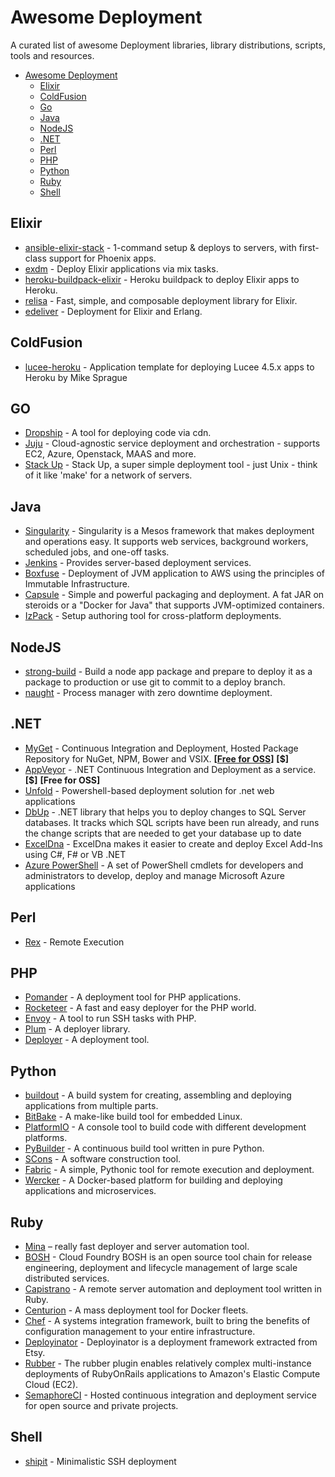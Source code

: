 # Awesome Deployment
A curated list of awesome Deployment libraries, library distributions, scripts, tools and resources.

- [Awesome Deployment](#awesome-deployment)
  - [Elixir](#elixir)
  - [ColdFusion](#coldfusion)
  - [Go](#go)
  - [Java](#java)
  - [NodeJS](#nodejs)
  - [.NET](#net)
  - [Perl](#perl)
  - [PHP](#php)
  - [Python](#python)
  - [Ruby](#ruby)
  - [Shell](#shell)

## Elixir

* [ansible-elixir-stack](https://github.com/HashNuke/ansible-elixir-stack) - 1-command setup & deploys to servers, with first-class support for Phoenix apps.
* [exdm](https://github.com/joeyates/exdm) - Deploy Elixir applications via mix tasks.
* [heroku-buildpack-elixir](https://github.com/HashNuke/heroku-buildpack-elixir) - Heroku buildpack to deploy Elixir apps to Heroku.
* [relisa](https://github.com/SenecaSystems/relisa) - Fast, simple, and composable deployment library for Elixir.
* [edeliver](https://github.com/boldpoker/edeliver) - Deployment for Elixir and Erlang.

## ColdFusion

* [lucee-heroku](https://github.com/writecodedrinkcoffee/lucee-heroku) - Application template for deploying Lucee 4.5.x apps to Heroku by Mike Sprague

## GO

* [Dropship](https://github.com/chrismckenzie/dropship) - A tool for deploying code via cdn.
* [Juju](https://jujucharms.com/) - Cloud-agnostic service deployment and orchestration - supports EC2, Azure, Openstack, MAAS and more.
* [Stack Up](https://github.com/pressly/sup) - Stack Up, a super simple deployment tool - just Unix - think of it like 'make' for a network of servers.

## Java

* [Singularity](http://getsingularity.com/) - Singularity is a Mesos framework that makes deployment and operations easy. It supports web services, background workers, scheduled jobs, and one-off tasks.
* [Jenkins](http://jenkins-ci.org/) - Provides server-based deployment services.
* [Boxfuse](https://boxfuse.com) - Deployment of JVM application to AWS using the principles of Immutable Infrastructure.
* [Capsule](http://www.capsule.io/) - Simple and powerful packaging and deployment. A fat JAR on steroids or a "Docker for Java" that supports JVM-optimized containers.
* [IzPack](http://izpack.org/) - Setup authoring tool for cross-platform deployments.

## NodeJS

* [strong-build](https://github.com/strongloop/strong-build) - Build a node app package and prepare to deploy it as a package to production or use git to commit to a deploy branch.
* [naught](https://github.com/andrewrk/naught) - Process manager with zero downtime deployment.

## .NET

* [MyGet](http://www.myget.org/) - Continuous Integration and Deployment, Hosted Package Repository for NuGet, NPM, Bower and VSIX. **[[Free for OSS](https://www.myget.org/opensource)]** **[$]**
* [AppVeyor](http://www.appveyor.com/) - .NET Continuous Integration and Deployment as a service. **[$]** **[Free for OSS]**
* [Unfold](https://github.com/thomasvm/unfold) - Powershell-based deployment solution for .net web applications
* [DbUp](https://github.com/DbUp/DbUp) - .NET library that helps you to deploy changes to SQL Server databases. It tracks which SQL scripts have been run already, and runs the change scripts that are needed to get your database up to date
* [ExcelDna](https://github.com/Excel-DNA/ExcelDna) - ExcelDna makes it easier to create and deploy Excel Add-Ins using C#, F# or VB .NET
* [Azure PowerShell](https://github.com/Azure/azure-powershell) - A set of PowerShell cmdlets for developers and administrators to develop, deploy and manage Microsoft Azure applications

## Perl

* [Rex](https://metacpan.org/pod/Rex) - Remote Execution

## PHP

* [Pomander](https://github.com/tamagokun/pomander) - A deployment tool for PHP applications.
* [Rocketeer](https://github.com/rocketeers/rocketeer) - A fast and easy deployer for the PHP world.
* [Envoy](https://github.com/laravel/envoy) - A tool to run SSH tasks with PHP.
* [Plum](https://github.com/aerialls/Plum) - A deployer library.
* [Deployer](https://github.com/deployphp/deployer) - A deployment tool.

## Python

* [buildout](http://www.buildout.org/en/latest/) - A build system for creating, assembling and deploying applications from multiple parts.
* [BitBake](http://www.yoctoproject.org/docs/1.6/bitbake-user-manual/bitbake-user-manual.html) - A make-like build tool for embedded Linux.
* [PlatformIO](https://github.com/platformio/platformio) - A console tool to build code with different development platforms.
* [PyBuilder](https://github.com/pybuilder/pybuilder) - A continuous build tool written in pure Python.
* [SCons](http://www.scons.org/) - A software construction tool.
* [Fabric](http://www.fabfile.org/) - A simple, Pythonic tool for remote execution and deployment.
* [Wercker](http://wercker.com/) - A Docker-based platform for building and deploying applications and microservices.


## Ruby

* [Mina](https://github.com/mina-deploy/mina) – really fast deployer and server automation tool.
* [BOSH](https://github.com/cloudfoundry/bosh) - Cloud Foundry BOSH is an open source tool chain for release engineering, deployment and lifecycle management of large scale distributed services.
* [Capistrano](http://capistranorb.com) - A remote server automation and deployment tool written in Ruby.
* [Centurion](https://github.com/newrelic/centurion) - A mass deployment tool for Docker fleets.
* [Chef](https://github.com/chef/chef) - A systems integration framework, built to bring the benefits of configuration management to your entire infrastructure.
* [Deployinator](https://github.com/etsy/deployinator) - Deployinator is a deployment framework extracted from Etsy.
* [Rubber](https://github.com/rubber/rubber) - The rubber plugin enables relatively complex multi-instance deployments of RubyOnRails applications to Amazon's Elastic Compute Cloud (EC2).
* [SemaphoreCI](https://semaphoreapp.com/) - Hosted continuous integration and deployment service for open source and private projects.

## Shell

* [shipit](https://github.com/sapegin/shipit) - Minimalistic SSH deployment
